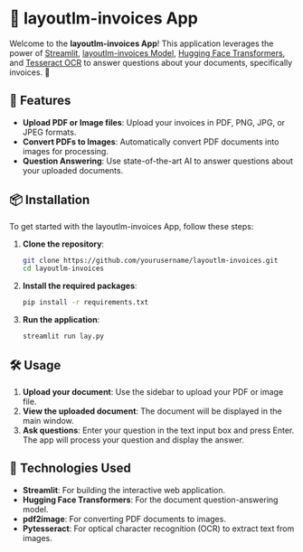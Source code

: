 # 📄 layoutlm-invoices App

Welcome to the **layoutlm-invoices App**! This application leverages the power of [Streamlit](https://streamlit.io/), [layoutlm-invoices Model](https://huggingface.co/impira/layoutlm-invoices), [Hugging Face Transformers](https://huggingface.co/transformers/), and [Tesseract OCR](https://github.com/tesseract-ocr/tesseract) to answer questions about your documents, specifically invoices. 🚀

## 🌟 Features

- **Upload PDF or Image files**: Upload your invoices in PDF, PNG, JPG, or JPEG formats.
- **Convert PDFs to Images**: Automatically convert PDF documents into images for processing.
- **Question Answering**: Use state-of-the-art AI to answer questions about your uploaded documents.

## 📦 Installation

To get started with the layoutlm-invoices App, follow these steps:

1. **Clone the repository**:
    ```bash
    git clone https://github.com/yourusername/layoutlm-invoices.git
    cd layoutlm-invoices
    ```

2. **Install the required packages**:
    ```bash
    pip install -r requirements.txt
    ```

3. **Run the application**:
    ```bash
    streamlit run lay.py
    ```

## 🛠️ Usage

1. **Upload your document**: Use the sidebar to upload your PDF or image file.
2. **View the uploaded document**: The document will be displayed in the main window.
3. **Ask questions**: Enter your question in the text input box and press Enter. The app will process your question and display the answer.

## 🧠 Technologies Used

- **Streamlit**: For building the interactive web application.
- **Hugging Face Transformers**: For the document question-answering model.
- **pdf2image**: For converting PDF documents to images.
- **Pytesseract**: For optical character recognition (OCR) to extract text from images.
